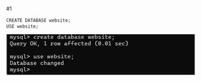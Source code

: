 #1
```
CREATE DATABASE website; 
USE website;
```
![1](https://raw.githubusercontent.com/betty791118/wehelp_stage1/main/week5/create%20db_again.png)

